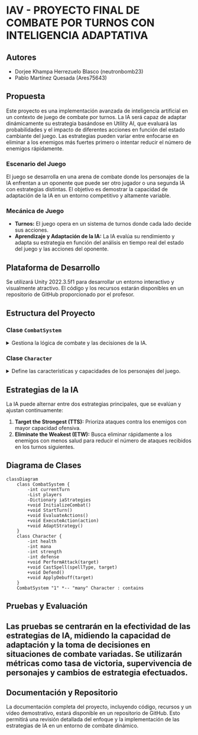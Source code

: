 # IAV - PROYECTO FINAL DE COMBATE POR TURNOS CON INTELIGENCIA ADAPTATIVA

## Autores
- Dorjee Khampa Herrezuelo Blasco (neutronbomb23)
- Pablo Martínez Quesada (Ares75643)

## Propuesta
Este proyecto es una implementación avanzada de inteligencia artificial en un contexto de juego de combate por turnos. La IA será capaz de adaptar dinámicamente su estrategia basándose en Utility AI, que evaluará las probabilidades y el impacto de diferentes acciones en función del estado cambiante del juego. Las estrategias pueden variar entre enfocarse en eliminar a los enemigos más fuertes primero o intentar reducir el número de enemigos rápidamente.

### Escenario del Juego
El juego se desarrolla en una arena de combate donde los personajes de la IA enfrentan a un oponente que puede ser otro jugador o una segunda IA con estrategias distintas. El objetivo es demostrar la capacidad de adaptación de la IA en un entorno competitivo y altamente variable.

### Mecánica de Juego
- **Turnos:** El juego opera en un sistema de turnos donde cada lado decide sus acciones.
- **Aprendizaje y Adaptación de la IA:** La IA evalúa su rendimiento y adapta su estrategia en función del análisis en tiempo real del estado del juego y las acciones del oponente.

## Plataforma de Desarrollo
Se utilizará Unity 2022.3.5f1 para desarrollar un entorno interactivo y visualmente atractivo. El código y los recursos estarán disponibles en un repositorio de GitHub proporcionado por el profesor.

## Estructura del Proyecto
### Clase `CombatSystem`
<details>
<summary>Gestiona la lógica de combate y las decisiones de la IA.</summary>

#### Propiedades
- `currentTurn`: Turno actual en el combate.
- `players`: Lista de personajes en el combate.
- `iaStrategies`: Diccionario de estrategias disponibles para la IA.

#### Métodos
- `InitializeCombat()`: Prepara el campo de batalla y establece los participantes.
- `StartTurn()`: Comienza un nuevo turno, activando la toma de decisiones para la IA o el jugador.
- `EvaluateActions()`: Utiliza Utility AI para determinar la mejor acción en función de la estrategia actual.
- `ExecuteAction(action)`: Aplica la acción elegida en el campo de batalla.
- `AdaptStrategy()`: Evalúa los resultados y ajusta la estrategia de la IA si es necesario.

</details>

### Clase `Character`
<details>
<summary>Define las características y capacidades de los personajes del juego.</summary>

#### Propiedades
- `health`: Vida del personaje.
- `mana`: Puntos de maná para habilidades especiales.
- `strength`: Poder de ataque físico.
- `defense`: Capacidad defensiva.

#### Métodos
- `PerformAttack(target)`: Ejecuta un ataque físico contra un objetivo.
- `CastSpell(spellType, target)`: Utiliza habilidades mágicas según el tipo de hechizo y el objetivo.
- `Defend()`: Aumenta la defensa durante el turno.
- `ApplyDebuff(target)`: Reduce las estadísticas del objetivo temporalmente.

</details>

## Estrategias de la IA
La IA puede alternar entre dos estrategias principales, que se evalúan y ajustan continuamente:
1. **Target the Strongest (TTS):** Prioriza ataques contra los enemigos con mayor capacidad ofensiva.
2. **Eliminate the Weakest (ETW):** Busca eliminar rápidamente a los enemigos con menos salud para reducir el número de ataques recibidos en los turnos siguientes.

## Diagrama de Clases

```mermaid
classDiagram
    class CombatSystem {
        -int currentTurn
        -List players
        -Dictionary iaStrategies
        +void InitializeCombat()
        +void StartTurn()
        +void EvaluateActions()
        +void ExecuteAction(action)
        +void AdaptStrategy()
    }
    class Character {
        -int health
        -int mana
        -int strength
        -int defense
        +void PerformAttack(target)
        +void CastSpell(spellType, target)
        +void Defend()
        +void ApplyDebuff(target)
    }
    CombatSystem "1" *-- "many" Character : contains
```
## Pruebas y Evaluación
Las pruebas se centrarán en la efectividad de las estrategias de IA, midiendo la capacidad de adaptación y la toma de decisiones en situaciones de combate variadas. Se utilizarán métricas como tasa de victoria, supervivencia de personajes y cambios de estrategia efectuados.
---

## Documentación y Repositorio
La documentación completa del proyecto, incluyendo código, recursos y un vídeo demostrativo, estará disponible en un repositorio de GitHub. Esto permitirá una revisión detallada del enfoque y la implementación de las estrategias de IA en un entorno de combate dinámico.
